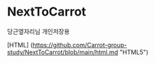 # NextToCarrot
당근옆자리님 개인저장용

[HTML] (https://github.com/Carrot-group-study/NextToCarrot/blob/main/html.md "HTML5")
